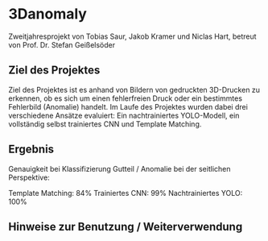 # 3Danomaly
Zweitjahresprojekt von Tobias Saur, Jakob Kramer und Niclas Hart, betreut von Prof. Dr. Stefan Geißelsöder


## Ziel des Projektes

Ziel des Projektes ist es anhand von Bildern von gedruckten 3D-Drucken zu erkennen, ob es sich um einen fehlerfreien Druck oder ein bestimmtes Fehlerbild (Anomalie) handelt. Im Laufe des Projektes wurden dabei drei verschiedene Ansätze evaluiert: Ein nachtrainiertes YOLO-Modell, ein vollständig selbst trainiertes CNN und Template Matching.


## Ergebnis

Genauigkeit bei Klassifizierung Gutteil / Anomalie bei der seitlichen Perspektive:

Template Matching: 84%
Trainiertes CNN: 99%
Nachtrainiertes YOLO: 100%

## Hinweise zur Benutzung / Weiterverwendung
